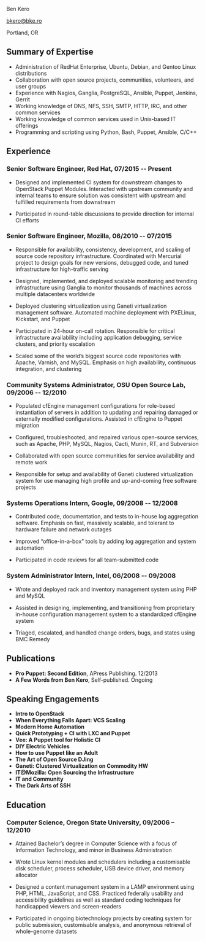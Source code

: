 Ben Kero

bkero@bke.ro

Portland, OR

Summary of Expertise
--------------------

- Administration of RedHat Enterprise, Ubuntu, Debian, and Gentoo Linux distributions
- Collaboration with open source projects, communities, volunteers, and user groups
- Experience with Nagios, Ganglia, PostgreSQL, Ansible, Puppet, Jenkins, Gerrit
- Working knowledge of DNS, NFS, SSH, SMTP, HTTP, IRC, and other common services
- Working knowledge of common services used in Unix-based IT offerings
- Programming and scripting using Python, Bash, Puppet, Ansible, C/C++

Experience
----------

### Senior Software Engineer, Red Hat, 07/2015 -- Present

- Designed and implemented CI system for downstream changes to OpenStack
Puppet Modules. Interacted with upstream community and internal teams to
ensure solution was consistent with upstream and fulfilled requirements
from downstream

- Participated in round-table discussions to provide direction for
internal CI efforts

### Senior Software Engineer, Mozilla, 06/2010 -- 07/2015

- Responsible for availability, consistency, development, and scaling of
source code repository infrastructure. Coordinated with Mercurial
project to design goals for new versions, debugged code, and tuned
infrastructure for high-traffic serving

- Designed, implemented, and deployed scalable monitoring and trending
infrastructure using Ganglia to monitor thousands of machines across
multiple datacenters worldwide

- Deployed clustering virtualization using Ganeti virtualization
management software. Automated machine deployment with PXELinux,
Kickstart, and Puppet

- Participated in 24-hour on-call rotation. Responsible for critical
infrastructure availability including application debugging, service
clusters, and priority escalation

- Scaled some of the world’s biggest source code repositories with Apache,
Varnish, and MySQL. Emphasis on high availability, continuous
integration, and clustering

### Community Systems Administrator, OSU Open Source Lab, 09/2006 -- 12/2010

- Populated cfEngine management configurations for role-based
instantiation of servers in addition to updating and repairing damaged
or externally modified configurations. Assisted in cfEngine to Puppet
migration

- Configured, troubleshooted, and repaired various open-source services,
such as Apache, PHP, MySQL, Nagios, Cacti, Munin, RT, and Subversion

- Collaborated with open source communities for service availability and
remote work

- Responsible for setup and availability of Ganeti clustered
virtualization system for use managing high profile and up-and-coming
free software projects

### Systems Operations Intern, Google, 09/2008 -- 12/2008

- Contributed code, documentation, and tests to in-house log aggregation
software. Emphasis on fast, massively scalable, and tolerant to hardware
failure and network outages

- Improved “office-in-a-box” tools by adding log aggregation and system
automation

- Participated in code reviews for all team-submitted code

### System Administrator Intern, Intel, 06/2008 -- 09/2008

- Wrote and deployed rack and inventory management system using PHP and
MySQL

- Assisted in designing, implementing, and transitioning from proprietary
in-house configuration management system to a standardized cfEngine
system

- Triaged, escalated, and handled change orders, bugs, and states using
BMC Remedy


Publications
------------

- **Pro Puppet: Second Edition**, APress Publishing. 12/2013
- **A Few Words from Ben Kero**, Self-published. Ongoing

Speaking Engagements
--------------------

- **Intro to OpenStack**
- **When Everything Falls Apart: VCS Scaling**
- **Modern Home Automation**
- **Quick Prototyping + CI with LXC and Puppet**
- **Vee: A Puppet tool for Holistic CI**
- **DIY Electric Vehicles**
- **How to use Puppet like an Adult**
- **The Art of Open Source DJing**
- **Ganeti: Clustered Virtualization on Commodity HW**
- **IT@Mozilla: Open Sourcing the Infrastructure**
- **IT and Community**
- **The Dark Arts of SSH**

Education
---------

### Computer Science, Oregon State University, 09/2006 – 12/2010

- Attained Bachelor’s degree in Computer Science with a focus of Information Technology, and minor in Business Administration

- Wrote Linux kernel modules and schedulers including a customisable disk scheduler, process scheduler, USB device driver, and memory allocator

- Designed a content management system in a LAMP environment using PHP, HTML, JavaScript, and CSS. Practiced federally usability and accessibility guidelines as well as standard coding techniques for handicapped viewers and screen-readers

- Participated in ongoing biotechnology projects by creating system for public submission, customisable analysis, and anonymous retrieval of whole-genome datasets
